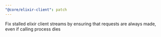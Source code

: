 ```yaml
---
"@core/elixir-client": patch
---
```


Fix stalled elixir client streams by ensuring that requests are always made, even if calling process dies
